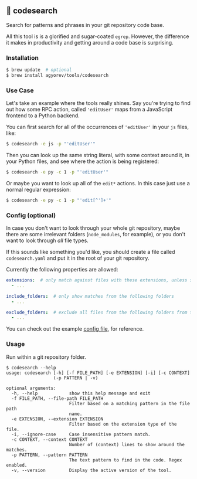 ## 🔎 codesearch

Search for patterns and phrases in your git repository code base.

All this tool is is a glorified and sugar-coated `egrep`. However, the difference it makes in productivity and getting around a code base is surprising.

### Installation
```bash
$ brew update  # optional
$ brew install agyorev/tools/codesearch
```

### Use Case
Let's take an example where the tools really shines. Say you're trying to find out how some RPC action, called `'editUser'` maps from a JavaScript frontend to a Python backend. 

You can first search for all of the occurrences of `'editUser'` in your `js` files, like:
```bash
$ codesearch -e js -p "'editUser'"
```

Then you can look up the same string literal, with some context around it, in your Python files, and see where the action is being registered:
```bash
$ codesearch -e py -c 1 -p "'editUser'"
```

Or maybe you want to look up all of the `edit*` actions. In this case just use a normal regular expression:
```bash
$ codesearch -e py -c 1 -p "'edit[^']+'"
```

### Config (optional)
In case you don't want to look through your whole git repository, maybe there are some irrelevant folders (`node_modules`, for example), or you don't want to look through _all_ file types. 

If this sounds like something you'd like, you should create a file called `codesearch.yaml` and put it in the root of your git repository. 

Currently the following properties are allowed:
```yaml
extensions:  # only match against files with these extensions, unless specifically set with the -e option.
  - ...

include_folders:  # only show matches from the following folders
  - ...

exclude_folders:  # exclude all files from the following folders from the search
  - ...
```

You can check out the example [config file](https://github.com/agyorev/codesearch/blob/master/codesearch.yaml), for reference.

### Usage
Run within a git repository folder.

```
$ codesearch --help
usage: codesearch [-h] [-f FILE_PATH] [-e EXTENSION] [-i] [-c CONTEXT]
                  (-p PATTERN | -v)

optional arguments:
  -h, --help            show this help message and exit
  -f FILE_PATH, --file-path FILE_PATH
                        Filter based on a matching pattern in the file path
                        name.
  -e EXTENSION, --extension EXTENSION
                        Filter based on the extension type of the file.
  -i, --ignore-case     Case insensitive pattern match.
  -c CONTEXT, --context CONTEXT
                        Number of (context) lines to show around the matches.
  -p PATTERN, --pattern PATTERN
                        The text pattern to find in the code. Regex enabled.
  -v, --version         Display the active version of the tool.
```
